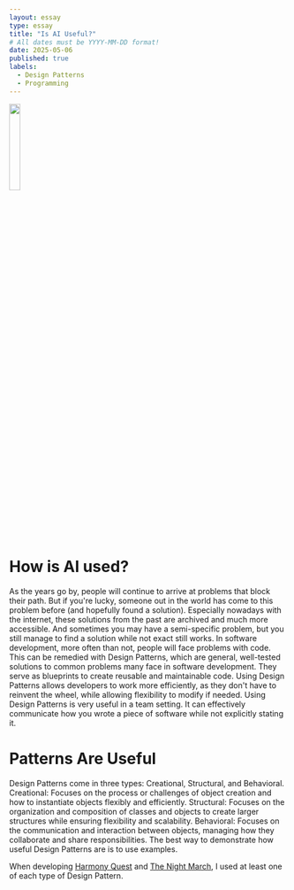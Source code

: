 ```yaml
---
layout: essay
type: essay
title: "Is AI Useful?"
# All dates must be YYYY-MM-DD format!
date: 2025-05-06
published: true
labels:
  - Design Patterns
  - Programming
---
```


<img width="20%" class="rounded float-start pe-4" src="https://cdn.pixabay.com/photo/2020/05/30/17/57/flower-5239814_1280.jpg">


# How is AI used?
As the years go by, people will continue to arrive at problems that block their path. But if you're lucky, someone out in the world has come to this problem before (and hopefully found a solution). Especially nowadays with the internet, these solutions from the past are archived and much more accessible. And sometimes you may have a semi-specific problem, but you still manage to find a solution while not exact still works. In software development, more often than not, people will face problems with code. This can be remedied with Design Patterns, which are general, well-tested solutions to common problems many face in software development. They serve as blueprints to create reusable and maintainable code. Using Design Patterns allows developers to work more efficiently, as they don't have to reinvent the wheel, while allowing flexibility to modify if needed. Using Design Patterns is very useful in a team setting. It can effectively communicate how you wrote a piece of software while not explicitly stating it. 


# Patterns Are Useful
Design Patterns come in three types: Creational, Structural, and Behavioral.
Creational: Focuses on the process or challenges of object creation and how to instantiate objects flexibly and efficiently.
Structural: Focuses on the organization and composition of classes and objects to create larger structures while ensuring flexibility and scalability.
Behavioral: Focuses on the communication and interaction between objects, managing how they collaborate and share responsibilities.
The best way to demonstrate how useful Design Patterns are is to use examples.

When developing [Harmony Quest](https://chaezenp.github.io/projects/harmonyquest.html) and [The Night March](https://chaezenp.github.io/projects/night-march.html), I used at least one of each type of Design Pattern. 
